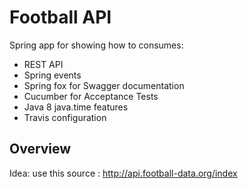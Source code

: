# Football API

Spring app for showing how to consumes:
* REST API
* Spring events
* Spring fox for Swagger documentation
* Cucumber for Acceptance Tests
* Java 8 java.time features
* Travis configuration


## Overview
Idea: 
use this source : <http://api.football-data.org/index>